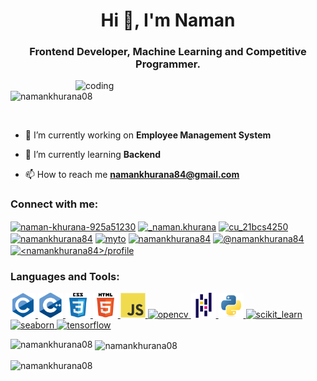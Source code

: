 <h1 align="center">Hi 👋, I'm Naman</h1>
<h3 align="center">Frontend Developer, Machine Learning and Competitive Programmer.</h3>
<img align="right" width="400"  src="https://cdn.dribbble.com/users/1162077/screenshots/3848914/programmer.gif" alt="coding">
<p align="left"> <img src="https://komarev.com/ghpvc/?username=namankhurana08&label=Profile%20views&color=0e75b6&style=flat" alt="namankhurana08" /> </p>

<p align="left"> <a href="https://twitter.com/" target="blank"><img src="https://img.shields.io/twitter/follow/?logo=twitter&style=for-the-badge" alt="" /></a> </p>

- 🔭 I’m currently working on **Employee Management System**

- 🌱 I’m currently learning **Backend**

- 📫 How to reach me **namankhurana84@gmail.com**

<h3 align="left">Connect with me:</h3>
<p align="left">
<a href="https://linkedin.com/in/naman-khurana-925a51230" target="blank"><img align="center" src="https://raw.githubusercontent.com/rahuldkjain/github-profile-readme-generator/master/src/images/icons/Social/linked-in-alt.svg" alt="naman-khurana-925a51230" height="30" width="40" /></a>
<a href="https://instagram.com/_naman.khurana" target="blank"><img align="center" src="https://raw.githubusercontent.com/rahuldkjain/github-profile-readme-generator/master/src/images/icons/Social/instagram.svg" alt="_naman.khurana" height="30" width="40" /></a>
<a href="https://www.codechef.com/users/cu_21bcs4250" target="blank"><img align="center" src="https://cdn.jsdelivr.net/npm/simple-icons@3.1.0/icons/codechef.svg" alt="cu_21bcs4250" height="30" width="40" /></a>
<a href="https://www.hackerrank.com/namankhurana84" target="blank"><img align="center" src="https://raw.githubusercontent.com/rahuldkjain/github-profile-readme-generator/master/src/images/icons/Social/hackerrank.svg" alt="namankhurana84" height="30" width="40" /></a>
<a href="https://codeforces.com/profile/myto" target="blank"><img align="center" src="https://raw.githubusercontent.com/rahuldkjain/github-profile-readme-generator/master/src/images/icons/Social/codeforces.svg" alt="myto" height="30" width="40" /></a>
<a href="https://www.leetcode.com/namankhurana84" target="blank"><img align="center" src="https://raw.githubusercontent.com/rahuldkjain/github-profile-readme-generator/master/src/images/icons/Social/leet-code.svg" alt="namankhurana84" height="30" width="40" /></a>
<a href="https://www.hackerearth.com/@namankhurana84" target="blank"><img align="center" src="https://raw.githubusercontent.com/rahuldkjain/github-profile-readme-generator/master/src/images/icons/Social/hackerearth.svg" alt="@namankhurana84" height="30" width="40" /></a>
<a href="https://auth.geeksforgeeks.org/user/<namankhurana84>/profile" target="blank"><img align="center" src="https://raw.githubusercontent.com/rahuldkjain/github-profile-readme-generator/master/src/images/icons/Social/geeks-for-geeks.svg" alt="<namankhurana84>/profile" height="30" width="40" /></a>
</p>

<h3 align="left">Languages and Tools:</h3>
<p align="left"> <a href="https://www.cprogramming.com/" target="_blank" rel="noreferrer"> <img src="https://raw.githubusercontent.com/devicons/devicon/master/icons/c/c-original.svg" alt="c" width="40" height="40"/> </a> <a href="https://www.w3schools.com/cpp/" target="_blank" rel="noreferrer"> <img src="https://raw.githubusercontent.com/devicons/devicon/master/icons/cplusplus/cplusplus-original.svg" alt="cplusplus" width="40" height="40"/> </a> <a href="https://www.w3schools.com/css/" target="_blank" rel="noreferrer"> <img src="https://raw.githubusercontent.com/devicons/devicon/master/icons/css3/css3-original-wordmark.svg" alt="css3" width="40" height="40"/> </a> <a href="https://www.w3.org/html/" target="_blank" rel="noreferrer"> <img src="https://raw.githubusercontent.com/devicons/devicon/master/icons/html5/html5-original-wordmark.svg" alt="html5" width="40" height="40"/> </a> <a href="https://developer.mozilla.org/en-US/docs/Web/JavaScript" target="_blank" rel="noreferrer"> <img src="https://raw.githubusercontent.com/devicons/devicon/master/icons/javascript/javascript-original.svg" alt="javascript" width="40" height="40"/> </a> <a href="https://opencv.org/" target="_blank" rel="noreferrer"> <img src="https://www.vectorlogo.zone/logos/opencv/opencv-icon.svg" alt="opencv" width="40" height="40"/> </a> <a href="https://pandas.pydata.org/" target="_blank" rel="noreferrer"> <img src="https://raw.githubusercontent.com/devicons/devicon/2ae2a900d2f041da66e950e4d48052658d850630/icons/pandas/pandas-original.svg" alt="pandas" width="40" height="40"/> </a> <a href="https://www.python.org" target="_blank" rel="noreferrer"> <img src="https://raw.githubusercontent.com/devicons/devicon/master/icons/python/python-original.svg" alt="python" width="40" height="40"/> </a> <a href="https://scikit-learn.org/" target="_blank" rel="noreferrer"> <img src="https://upload.wikimedia.org/wikipedia/commons/0/05/Scikit_learn_logo_small.svg" alt="scikit_learn" width="40" height="40"/> </a> <a href="https://seaborn.pydata.org/" target="_blank" rel="noreferrer"> <img src="https://seaborn.pydata.org/_images/logo-mark-lightbg.svg" alt="seaborn" width="40" height="40"/> </a> <a href="https://www.tensorflow.org" target="_blank" rel="noreferrer"> <img src="https://www.vectorlogo.zone/logos/tensorflow/tensorflow-icon.svg" alt="tensorflow" width="40" height="40"/> </a> </p>

<p><img align="left" src="https://github-readme-stats.vercel.app/api/top-langs?username=namankhurana08&show_icons=true&locale=en&layout=compact" alt="namankhurana08" /></p>

<p>&nbsp;<img align="center" src="https://github-readme-stats.vercel.app/api?username=namankhurana08&show_icons=true&locale=en" alt="namankhurana08" /></p>

<p><img align="center" src="https://github-readme-streak-stats.herokuapp.com/?user=namankhurana08&" alt="namankhurana08" /></p>

